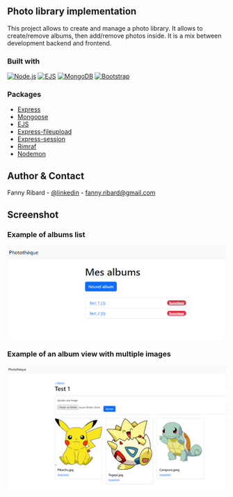 ## Photo library implementation
This project allows to create and manage a photo library. It allows to create/remove albums, then add/remove photos inside. It is a mix between development backend and frontend.


### Built with
[![Node.js][Nodejs-badge]][Nodejs-url] [![EJS][Ejs-badge]][Ejs-url] [![MongoDB][Mongodb-badge]][Mongodb-url] [![Bootstrap][Bootstrap-badge]][Bootstrap-url] 


### Packages
* [Express](https://www.npmjs.com/package/express)
* [Mongoose](https://www.npmjs.com/package/mongoose)
* [EJS](https://www.npmjs.com/package/ejs)
* [Express-fileupload](https://www.npmjs.com/package/express-fileupload)
* [Express-session](https://www.npmjs.com/package/express-session)
* [Rimraf](https://www.npmjs.com/package/rimraf)
* [Nodemon](https://www.npmjs.com/package/nodemon)


## Author & Contact
Fanny Ribard - [@linkedin](https://www.linkedin.com/in/fanny-ribard/) - fanny.ribard@gmail.com


## Screenshot

### Example of albums list
![Albums page][albums-screenshot]

### Example of an album view with multiple images
![Album page][album-screenshot]

<!-- MARKDOWN LINKS & IMAGES -->
[albums-screenshot]: images-readme/albums-page.png
[album-screenshot]: images-readme/album-page.png
[Nodejs-badge]: https://img.shields.io/badge/node.js-5FA04E?style=for-the-badge&logo=nodedotjs&logoColor=white
[Nodejs-url]: Nodejs.org
[Mongodb-badge]: https://img.shields.io/badge/MongoDB-5FA04E?style=for-the-badge&logo=mongodb&logoColor=white
[Mongodb-url]: https://www.mongodb.com/
[Ejs-badge]: https://img.shields.io/badge/Ejs-B4CA65?style=for-the-badge&logo=ejs&logoColor=white
[Ejs-url]: https://ejs.co/
[Bootstrap-badge]: https://img.shields.io/badge/Bootstrap-7952B3?style=for-the-badge&logo=bootstrap&logoColor=white
[Bootstrap-url]: https://ejs.co/
